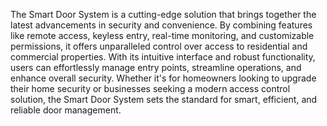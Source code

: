
The Smart Door System is a cutting-edge solution that brings together the latest advancements in security and convenience. By combining features like remote access, keyless entry, real-time monitoring, and customizable permissions, it offers unparalleled control over access to residential and commercial properties. With its intuitive interface and robust functionality, users can effortlessly manage entry points, streamline operations, and enhance overall security. Whether it's for homeowners looking to upgrade their home security or businesses seeking a modern access control solution, the Smart Door System sets the standard for smart, efficient, and reliable door management.
